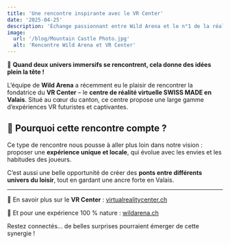 ```yaml
---
title: 'Une rencontre inspirante avec le VR Center'
date: '2025-04-25'
description: 'Échange passionnant entre Wild Arena et le n°1 de la réalité virtuelle en Valais.'
image:
  url: '/blog/Mountain Castle Photo.jpg'
  alt: 'Rencontre Wild Arena et VR Center'
---
```


🤝 **Quand deux univers immersifs se rencontrent, cela donne des idées plein la tête !**

L’équipe de **Wild Arena** a récemment eu le plaisir de rencontrer la fondatrice du **VR Center** – le **centre de réalité virtuelle SWISS MADE en Valais**. Situé au cœur du canton, ce centre propose une large gamme d’expériences VR futuristes et captivantes.

## 🚀 Pourquoi cette rencontre compte ?

Ce type de rencontre nous pousse à aller plus loin dans notre vision : proposer une **expérience unique et locale**, qui évolue avec les envies et les habitudes des joueurs.

C’est aussi une belle opportunité de créer des **ponts entre différents univers du loisir**, tout en gardant une ancre forte en Valais.

---

🔎 En savoir plus sur le **VR Center** : [virtualrealitycenter.ch](https://virtualrealitycenter.ch/)

🎯 Et pour une expérience 100 % nature : [wildarena.ch](https://www.wildarena.ch)

Restez connectés… de belles surprises pourraient émerger de cette synergie !

